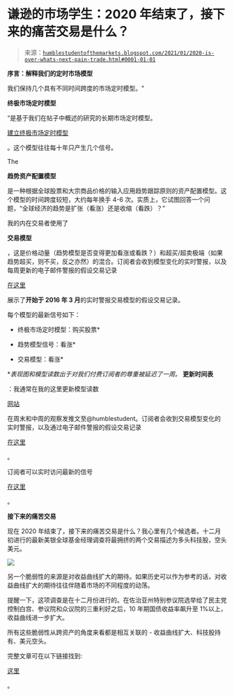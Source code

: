 <!--yml

类别：未分类

日期：2024-05-18 02:06:03

-->

# 谦逊的市场学生：2020 年结束了，接下来的痛苦交易是什么？

> 来源：[`humblestudentofthemarkets.blogspot.com/2021/01/2020-is-over-whats-next-pain-trade.html#0001-01-01`](https://humblestudentofthemarkets.blogspot.com/2021/01/2020-is-over-whats-next-pain-trade.html#0001-01-01)

**序言：解释我们的定时市场模型**

我们保持几个具有不同时间跨度的市场定时模型。"

**终极市场定时模型**

“是基于我们在帖子中概述的研究的长期市场定时模型。

[建立终极市场定时模型](https://humblestudentofthemarkets.com/2016/01/26/building-the-ultimate-market-timing-model/)

。这个模型往往每十年只产生几个信号。

The

**趋势资产配置模型**

是一种根据全球股票和大宗商品价格的输入应用趋势跟踪原则的资产配置模型。这个模型的时间跨度较短，大约每年换手 4-6 次。实质上，它试图回答一个问题，“全球经济的趋势是扩张（看涨）还是收缩（看跌）？”

我的内在交易者使用了

**交易模型**

，这是价格动量（趋势模型是否变得更加看涨或看跌？）和超买/超卖极端（如果趋势超买，则不买，反之亦然）的混合。订阅者会收到模型变化的实时警报，以及每周更新的电子邮件警报的假设交易记录

[在这里](https://humblestudentofthemarkets.com/trading-track-record/)

展示了**开始于 2016 年 3 月**的实时警报交易模型的假设交易记录。

每个模型的最新信号如下：

+   终极市场定时模型：购买股票*

+   趋势模型信号：看涨*

+   交易模型：看涨*

**表现图和模型读数出于对我们付费订阅者的尊重被延迟了一周。* **更新时间表**

：我通常在我的这里更新模型读数

[网站](https://humblestudentofthemarkets.com/)

在周末和中周的观察发推文至@humblestudent。订阅者会收到交易模型变化的实时警报，以及通过电子邮件警报的假设交易记录

[在这里](https://humblestudentofthemarkets.com/trading-track-record/)

。

订阅者可以实时访问最新的信号

[在这里](https://humblestudentofthemarkets.com/my-inner-trader/)

。

**接下来的痛苦交易**

现在 2020 年结束了，接下来的痛苦交易是什么？我心里有几个候选者。十二月初进行的最新美银全球基金经理调查将最拥挤的两个交易描述为多头科技股，空头美元。

![](https://blogger.googleusercontent.com/img/b/R29vZ2xl/AVvXsEjD_QgjH9BKH9TtDcqoF479viyAC1S0C5Lzo1ax4GR34039PcHE5wTFgAzXEXDK2wy2cetHfIMXldJeIL8yo2zj1mPNiFWcPQvCrGBsAHFcywYOtIDkVVHmb0uJhSJ_zZQOhjTkOu00vB1C/s968/FMS+crowded+trade.JPG)

另一个脆弱性的来源是对收益曲线扩大的期待。如果历史可以作为参考的话，对收益曲线扩大的期待往往伴随着市场的不同程度的动荡。

提醒一下，这项调查是在十二月份进行的。在佐治亚州特别参议院选举给了民主党控制白宫、参议院和众议院的三重利好之后，10 年期国债收益率飙升至 1%以上，收益曲线进一步扩大。

所有这些脆弱性从跨资产的角度来看都是相互关联的 - 收益曲线扩大、科技股持有、美元空头。

完整文章可在以下链接找到:

[这里](https://humblestudentofthemarkets.com/2021/01/10/2020-is-over-whats-the-next-pain-trade/)

。
